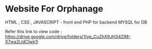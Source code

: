 # Website For Orphanage
HTML , CSS , JAVASCRIPT - front end
PHP for backend
MYSQL for DB

Refer this link to view code : https://drive.google.com/drive/folders/1typ_CuZhX9JH34Z98-X7wa2LIdCIwk1l
